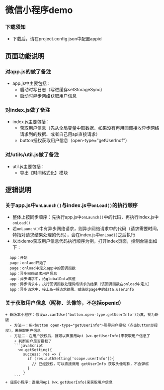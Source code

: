 # 微信小程序demo
### 下载须知
+ 下载后，请在project.config.json中配置appid

## 页面功能说明
### 对app.js的做了备注
  + app.js中主要包括：
    - 启动时写日志（写进缓存setStorageSync）
    - 启动时异步网络获取用户信息
### 对index.js做了备注
  + index.js主要包括：
    - 获取用户信息（先从全局变量中取数据、如果没有再用回调接收异步网络请求到的数据、或者自己用api直接请求）
    - button授权获取用户信息（open-type="getUserInof"）
### 对/utils/util.js做了备注
  + util.js主要包括：
    - 导出【时间格式化】模块

## 逻辑说明
### 关于app.js中`onLaunch()`与index.js中`onLoad()`的执行顺序
  + 整体上按同步顺序：先执行app.js中`onLaunch()`中的代码，再执行index.js中`onLoad()`
  + 若`onLaunch()`中有异步网络请求，则异步网络请求中的代码（请求需要时间，特指对请求结果处理的代码），会在index.js中`onLoad()`之后执行
  + 以本demo获取用户信息代码执行顺序为例，打开index页面，控制台输出如下：
  ```
    app：开始
    page：onlaod开始了
    page：onload中定义app中的回调函数
    app：异步网络请求用户信息
    app：异步请求中，给globalData赋值
    app：异步请求中，执行回调函数处理网络请求的结果（该回调函数在onload中定义）
    app：异步请求中，接上条→将请求结果，赋值给page中的data.userInfo
  ```
  ### 关于获取用户信息（昵称、头像等，不包括openid）
    + 新版本小程序：假设wx.canIUse('button.open-type.getUserInfo')为真，视为新版
      - 方法一：用<button open-type="getUserInfo">引导用户授权（点击button即授权)，来获取用户信息
      - 方法二：在用户授权后，就可以直接用Api（wx.getUserInfo)来获取用户信息了
        + 判断用户是否授权了
        ```javaScript
          wx.getSetting({
            success: res => {
              if (res.authSetting['scope.userInfo']){
                // 已经授权，可以直接调用 getUserInfo 获取头像昵称，不会弹框
              }
            }
        ``` 
    + 旧版小程序：直接用Api（wx.getUserInfo)来获取用户信息
